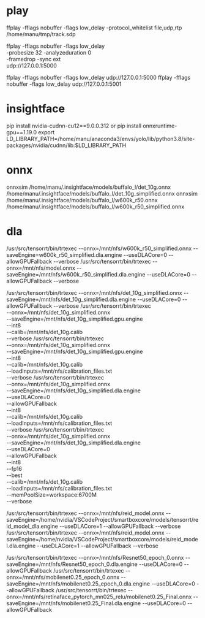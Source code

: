 # play
ffplay -fflags nobuffer -flags low_delay -protocol_whitelist file,udp,rtp /home/manu/tmp/track.sdp

ffplay -fflags nobuffer -flags low_delay \
       -probesize 32 -analyzeduration 0 \
       -framedrop -sync ext \
       udp://127.0.0.1:5000

ffplay -fflags nobuffer -flags low_delay udp://127.0.0.1:5000
ffplay -fflags nobuffer -flags low_delay udp://127.0.0.1:5001

# insightface
pip install nvidia-cudnn-cu12==9.0.0.312 or pip install onnxruntime-gpu==1.19.0
export LD_LIBRARY_PATH=/home/manu/anaconda3/envs/yolo/lib/python3.8/site-packages/nvidia/cudnn/lib:$LD_LIBRARY_PATH

# onnx
onnxsim /home/manu/.insightface/models/buffalo_l/det_10g.onnx /home/manu/.insightface/models/buffalo_l/det_10g_simplified.onnx
onnxsim /home/manu/.insightface/models/buffalo_l/w600k_r50.onnx /home/manu/.insightface/models/buffalo_l/w600k_r50_simplified.onnx

# dla
/usr/src/tensorrt/bin/trtexec --onnx=/mnt/nfs/w600k_r50_simplified.onnx --saveEngine=w600k_r50_simplified.dla.engine --useDLACore=0 --allowGPUFallback --verbose
/usr/src/tensorrt/bin/trtexec --onnx=/mnt/nfs/model.onnx --saveEngine=/mnt/nfs/w600k_r50_simplified.dla.engine --useDLACore=0 --allowGPUFallback --verbose

/usr/src/tensorrt/bin/trtexec --onnx=/mnt/nfs/det_10g_simplified.onnx --saveEngine=/mnt/nfs/det_10g_simplified.dla.engine --useDLACore=0 --allowGPUFallback --verbose
/usr/src/tensorrt/bin/trtexec \
    --onnx=/mnt/nfs/det_10g_simplified.onnx \
    --saveEngine=/mnt/nfs/det_10g_simplified.gpu.engine \
    --int8 \
    --calib=/mnt/nfs/det_10g.calib \
    --verbose
/usr/src/tensorrt/bin/trtexec \
    --onnx=/mnt/nfs/det_10g_simplified.onnx \
    --saveEngine=/mnt/nfs/det_10g_simplified.gpu.engine \
    --int8 \
    --calib=/mnt/nfs/det_10g.calib \
    --loadInputs=/mnt/nfs/calibration_files.txt \
    --verbose
/usr/src/tensorrt/bin/trtexec \
    --onnx=/mnt/nfs/det_10g_simplified.onnx \
    --saveEngine=/mnt/nfs/det_10g_simplified.dla.engine \
    --useDLACore=0 \
    --allowGPUFallback \
    --int8 \
    --calib=/mnt/nfs/det_10g.calib \
    --loadInputs=/mnt/nfs/calibration_files.txt \
    --verbose
/usr/src/tensorrt/bin/trtexec \
    --onnx=/mnt/nfs/det_10g_simplified.onnx \
    --saveEngine=/mnt/nfs/det_10g_simplified.dla.engine \
    --useDLACore=0 \
    --allowGPUFallback \
    --int8 \
    --fp16 \
    --best \
    --calib=/mnt/nfs/det_10g.calib \
    --loadInputs=/mnt/nfs/calibration_files.txt \
    --memPoolSize=workspace:6700M \
    --verbose

/usr/src/tensorrt/bin/trtexec --onnx=/mnt/nfs/reid_model.onnx --saveEngine=/home/nvidia/VSCodeProject/smartboxcore/models/tensorrt/reid_model_dla.engine --useDLACore=1 --allowGPUFallback --verbose
/usr/src/tensorrt/bin/trtexec --onnx=/mnt/nfs/reid_model.onnx --saveEngine=/home/nvidia/VSCodeProject/smartboxcore/models/reid_model.dla.engine --useDLACore=1 --allowGPUFallback --verbose

/usr/src/tensorrt/bin/trtexec --onnx=/mnt/nfs/Resnet50_epoch_0.onnx --saveEngine=/mnt/nfs/Resnet50_epoch_0.dla.engine --useDLACore=0 --allowGPUFallback
/usr/src/tensorrt/bin/trtexec --onnx=/mnt/nfs/mobilenet0.25_epoch_0.onnx --saveEngine=/mnt/nfs/mobilenet0.25_epoch_0.dla.engine --useDLACore=0 --allowGPUFallback
/usr/src/tensorrt/bin/trtexec --onnx=/mnt/nfs/retinaface_pytorch_mn025_relu/mobilenet0.25_Final.onnx --saveEngine=/mnt/nfs/mobilenet0.25_Final.dla.engine --useDLACore=0 --allowGPUFallback